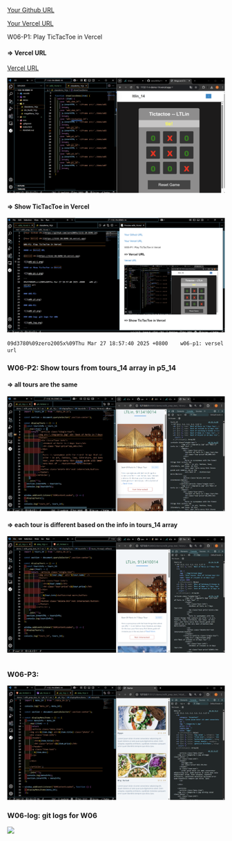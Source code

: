 [Your Github URL](https://github.com/zero2005x/1132-1N-DEMO-14)

[Your Vercel URL](https://1132-1N-DEMO-14.vercel.app)

W06-P1: Play TicTacToe in Vercel

#### => Vercel URL

[Vercel URL](https://1132-1N-DEMO-14.vercel.app)

![](w06-p1-1.png)

#### => Show TicTacToe in Vercel

![](w06-p1-2.png)

```
09d3780%09zero2005x%09Thu Mar 27 18:57:40 2025 +0800    w06-p1: versel url
```

### W06-P2: Show tours from tours_14 array in p5_14

#### => all tours are the same

![](w06-p2-1.png)

#### => each tour is different based on the info in tours_14 array

![](w06-p2-2.png)

```

```

### W06-P3:

![](w06-p3.png)

### W06-log: git logs for W06

![](w06_log.png)

```

```
